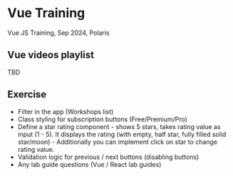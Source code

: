 # Vue Training
Vue JS Training, Sep 2024, Polaris

## Vue videos playlist
TBD

## Exercise
- Filter in the app (Workshops list)
- Class styling for subscription buttons (Free/Premium/Pro)
- Define a star rating component - shows 5 stars, takes rating value as input (1 - 5). It displays the rating (with empty, half star, fully filled solid star/moon) - Additionally you can implement click on star to change rating value.
- Validation logic for previous / next buttons (disabling buttons)
- Any lab guide questions (Vue / React lab guides)
